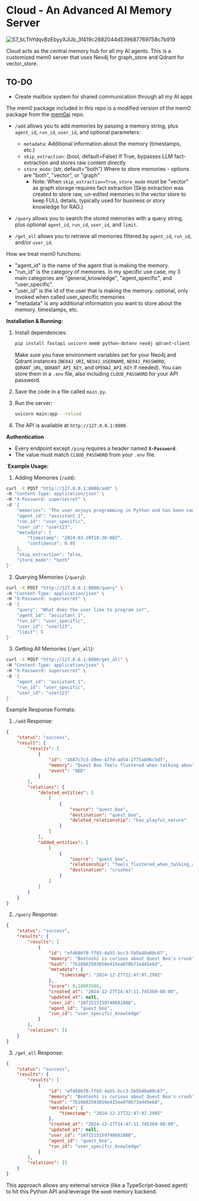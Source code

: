 # Cloud - An Advanced AI Memory Server

![S7_bLThYdqvBzEbyyXJUb_3f419c2882044d539687769758c7b919](https://github.com/user-attachments/assets/b047961a-ba1f-41bd-90dc-c407549a1fb9)

Cloud acts as the central memory hub for all my AI agents. This is a customized mem0 server that uses Neo4j for graph_store and Qdrant for vector_store.

## TO-DO
- Create mailbox system for shared communication through all my AI apps

The mem0 package included in this repo is a modified version of the mem0 package from the [mem0ai](https://github.com/mem0ai/mem0) repo.

- `/add` allows you to add memories by passing a memory string, plus `agent_id`, `run_id`, `user_id`, and optional parameters:
  - `metadata`: Additional information about the memory (timestamps, etc.)
  - `skip_extraction`: (bool, default=False) If True, bypasses LLM fact-extraction and stores raw content directly
  - `store_mode`: (str, default="both") Where to store memories - options are "both", "vector", or "graph"
    - Note: When `skip_extraction=True`, `store_mode` must be "vector" as graph storage requires fact extraction
    (Skip extraction was created to store raw, un-edited memories in the vector store to keep FULL details, typically used for business or story knowledge for RAG.)

- `/query` allows you to search the stored memories with a query string, plus optional `agent_id`, `run_id`, `user_id`, and `limit`.
- `/get_all` allows you to retrieve all memories filtered by `agent_id`, `run_id`, and/or `user_id`.

How we treat mem0 functions:
- "agent_id" is the name of the agent that is making the memory.
- "run_id" is the category of memories. In my specific use case, my 3 main categories are "general_knowledge", "agent_specific", and "user_specific".
- "user_id" is the id of the user that is making the memory. optional, only invoked when called user_specific memories
- "metadata" is any additional information you want to store about the memory. timestamps, etc.

**Installation & Running:**  
1. Install dependencies:
   ```bash
   pip install fastapi uvicorn mem0 python-dotenv neo4j qdrant-client openai requests
   ```
   Make sure you have environment variables set for your Neo4j and Qdrant instances (`NEO4J_URI`, `NEO4J_USERNAME`, `NEO4J_PASSWORD`, `QDRANT_URL`, `QDRANT_API_KEY`, and `OPENAI_API_KEY` if needed). You can store them in a `.env` file, also including `CLOUD_PASSWORD` for your API password.
   
2. Save the code in a file called `main.py`.
3. Run the server:
   ```bash
   uvicorn main:app --reload
   ```
4. The API is available at `http://127.0.0.1:8000`.

**Authentication**  
- Every endpoint except `/ping` requires a header named **`X-Password`**.  
- The value must match `CLOUD_PASSWORD` from your `.env` file.

`**Example Usage:**

1. Adding Memories (`/add`):
```bash
curl -X POST "http://127.0.0.1:8000/add" \
-H "Content-Type: application/json" \
-H "X-Password: supersecret" \
-d '{
    "memories": "The user enjoys programming in Python and has been coding for 5 years",
    "agent_id": "assistant_1",
    "run_id": "user_specific",
    "user_id": "user123",
    "metadata": {
        "timestamp": "2024-03-20T10:30:00Z",
        "confidence": 0.95
    },
    "skip_extraction": false,
    "store_mode": "both"
}'
```

2. Querying Memories (`/query`):
```bash
curl -X POST "http://127.0.0.1:8000/query" \
-H "Content-Type: application/json" \
-H "X-Password: supersecret" \
-d '{
    "query": "What does the user like to program in?",
    "agent_id": "assistant_1",
    "run_id": "user_specific",
    "user_id": "user123",
    "limit": 5
}'
```

3. Getting All Memories (`/get_all`):
```bash
curl -X POST "http://127.0.0.1:8000/get_all" \
-H "Content-Type: application/json" \
-H "X-Password: supersecret" \
-d '{
    "agent_id": "assistant_1",
    "run_id": "user_specific",
    "user_id": "user123"
}'
```

Example Response Formats:

1. `/add` Response:
```json
{
    "status": "success",
    "result": {
        "results": [
            {
                "id": "1687c7c3-39ee-47fd-ad54-2f75a896c5df",
                "memory": "Quest Boo feels flustered when talking about his crush",
                "event": "ADD"
            }
        ],
        "relations": {
            "deleted_entities": [
                [
                    {
                        "source": "quest_boo",
                        "destination": "quest_boo",
                        "deleted_relationship": "has_playful_nature"
                    }
                ]
            ],
            "added_entities": [
                [
                    {
                        "source": "quest_boo",
                        "relationship": "feels_flustered_when_talking_about",
                        "destination": "crushes"
                    }
                ]
            ]
        }
    }
}
```

2. `/query` Response:
```json
{
    "status": "success",
    "results": {
        "results": [
            {
                "id": "efd686f0-ff03-4a55-bcc3-5b5b40a00c67",
                "memory": "Bootoshi is curious about Quest Boo's crush",
                "hash": "7b18682503050e415ea070b73a445e6d",
                "metadata": {
                    "timestamp": "2024-12-27T22:47:07.299Z"
                },
                "score": 0.18003586,
                "created_at": "2024-12-27T14:47:11.745369-08:00",
                "updated_at": null,
                "user_id": "1071515159748681888",
                "agent_id": "quest_boo",
                "run_id": "user_specific_knowledge"
            }
        ],
        "relations": []
    }
}
```

3. `/get_all` Response:
```json
{
    "status": "success",
    "results": {
        "results": [
            {
                "id": "efd686f0-ff03-4a55-bcc3-5b5b40a00c67",
                "memory": "Bootoshi is curious about Quest Boo's crush",
                "hash": "7b18682503050e415ea070b73a445e6d",
                "metadata": {
                    "timestamp": "2024-12-27T22:47:07.299Z"
                },
                "created_at": "2024-12-27T14:47:11.745369-08:00",
                "updated_at": null,
                "user_id": "1071515159748681888",
                "agent_id": "quest_boo",
                "run_id": "user_specific_knowledge"
            }
        ],
        "relations": []
    }
}
```

This approach allows any external service (like a TypeScript-based agent) to hit this Python API and leverage the `mem0` memory backend.
